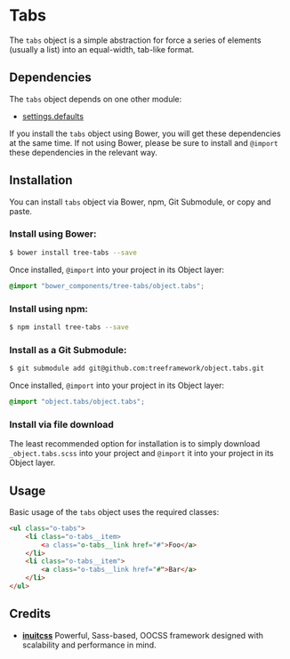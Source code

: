 # Tabs

The `tabs` object is a simple abstraction for force a series of elements
(usually a list) into an equal-width, tab-like format.

## Dependencies

The `tabs` object depends on one other module:

* [settings.defaults](https://github.com/treeframework/settings.defaults)

If you install the `tabs` object using Bower, you will get these dependencies at
the same time. If not using Bower, please be sure to install and `@import` these
dependencies in the relevant way.

## Installation

You can install `tabs` object via Bower, npm, Git Submodule, or copy and paste.

### Install using Bower:

```sh
$ bower install tree-tabs --save
```

Once installed, `@import` into your project in its Object layer:

```scss
@import "bower_components/tree-tabs/object.tabs";
```

### Install using npm:

```sh
$ npm install tree-tabs --save
```

### Install as a Git Submodule:

```sh
$ git submodule add git@github.com:treeframework/object.tabs.git
```

Once installed, `@import` into your project in its Object layer:

```scss
@import "object.tabs/object.tabs";
```

### Install via file download

The least recommended option for installation is to simply download
`_object.tabs.scss` into your project and `@import` it into your project in its
Object layer.

## Usage

Basic usage of the `tabs` object uses the required classes:

```html
<ul class="o-tabs">
    <li class="o-tabs__item>
        <a class="o-tabs__link href="#">Foo</a>
    </li>
    <li class="o-tabs__item">
        <a class="o-tabs__link href="#">Bar</a>
    </li>
</ul>
```

## Credits

* **[inuitcss](https://github.com/inuitcss)** Powerful, Sass-based, OOCSS
framework designed with scalability and performance in mind.
